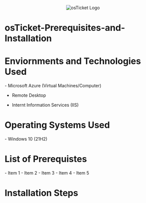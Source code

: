 <p align="center">
<img src="https://encrypted-tbn0.gstatic.com/images?q=tbn:ANd9GcScJRioLjSWPpBaNl994ICeuru5uWGnAkd60w&s" alt="osTicket Logo"/>
</p>

<h1>osTicket-Prerequisites-and-Installation</h1>

<h1>Enviornments and Technologies Used</h1>
  - Microsoft Azure (Virtual Machines/Computer)
  
  - Remote Desktop
    
  - Internt Information Services (IIS)

<h1>Operating Systems Used</h1>
  - Windows 10 (21H2)

<h1>List of Prerequistes</h1>
  - Item 1
  - Item 2
  - Item 3
  - Item 4
  - Item 5

<h1>Installation Steps</h1>
